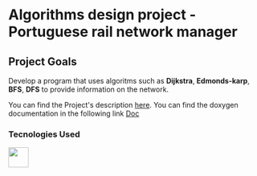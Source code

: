 # Algorithms design project - Portuguese rail network manager

## Project Goals

Develop a program that uses algoritms such as **Dijkstra**, **Edmonds-karp**, **BFS**, **DFS** to provide information on the network.

You can find the Project's description [here](https://github.com/Adriano-7/Project_DA/files/11132384/Project1Description.pdf).
You can find the doxygen documentation in the following link <a href="https://adriano-7.github.io/" target="_new">Doc</a>


### Tecnologies Used

<div>
	<img height="40" src="https://w7.pngwing.com/pngs/46/626/png-transparent-c-logo-the-c-programming-language-computer-icons-computer-programming-source-code-programming-miscellaneous-template-blue.png" />
</div>
